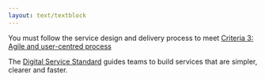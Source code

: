 ```yaml
---
layout: text/textblock
---
```


You must follow the service design and delivery process to meet [Criteria 3: Agile and user-centred process](/digital-service-standard/criteria/3-agile-and-user-centred/)

The [Digital Service Standard](/digital-service-standard/) guides teams to build services that are simpler, clearer and faster.

